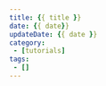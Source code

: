 ```yaml
---
title: {{ title }}
date: {{ date}}
updateDate: {{ date }}
category: 
 - [tutorials]
tags: 
 - []
---
```

